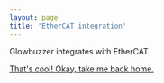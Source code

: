 ```yaml
---
layout: page
title: 'EtherCAT integration'
---
```


Glowbuzzer integrates with EtherCAT




[That's cool! Okay, take me back home.](/)
